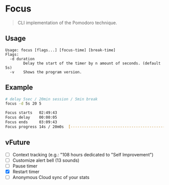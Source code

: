 # Focus
> CLI implementation of the Pomodoro technique.

## Usage
```
Usage: focus [flags...] [focus-time] [break-time]
Flags: 
  -d duration
        Delay the start of the timer by n amount of seconds. (default 5s)
  -v    Shows the program version.
```
## Example
```bash
# delay 5sec / 20min session / 5min break
focus -d 5s 20 5

Focus starts   02:49:43
Focus delay    00:00:05
Focus ends     03:09:43
Focus progress 14s / 20m0s  [--------------------------------------------------] (1%)
```

## vFuture
- [ ] Context tracking (e.g.: "108 hours dedicated to \"Self Improvement\")
- [ ] Customize alert bell (13 sounds)
- [ ] Pause timer
- [x] Restart timer
- [ ] Anonymous Cloud sync of your stats
